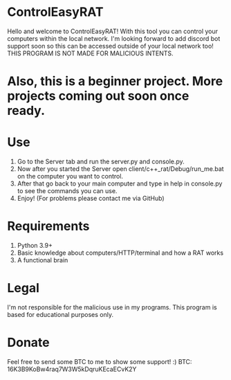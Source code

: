 # ControlEasyRAT

Hello and welcome to ControlEasyRAT! With this tool you can control your computers within the local network. I'm looking forward to add discord bot support soon so this can be accessed outside of your local network too! THIS PROGRAM IS NOT MADE FOR MALICIOUS INTENTS.

# Also, this is a beginner project. More projects coming out soon once ready.


# Use
1. Go to the Server tab and run the server.py and console.py.
2. Now after you started the Server open client/c++_rat/Debug/run_me.bat on the computer you want to control.
3. After that go back to your main computer and type in help in console.py to see the commands you can use.
4. Enjoy!
(For problems please contact me via GitHub)

# Requirements
1. Python 3.9+
2. Basic knowledge about computers/HTTP/terminal and how a RAT works
3. A functional brain

# Legal
I'm not responsible for the malicious use in my programs. This program is based for educational purposes only.


# Donate
Feel free to send some BTC to me to show some support! :) 
BTC: 16K3B9KoBw4raq7W3W5kDqruKEcaECvK2Y
